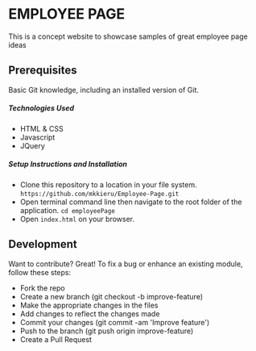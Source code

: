 # EMPLOYEE PAGE
This is a concept website to showcase samples of great employee page ideas
## Prerequisites
Basic Git knowledge, including an installed version of Git.
##### Technologies Used
- HTML & CSS
- Javascript
- JQuery
##### Setup Instructions and Installation
- Clone this repository to a location in your file system. `https://github.com/mkkieru/Employee-Page.git`
- Open terminal command line then navigate to the root folder of the application. `cd employeePage`
- Open `index.html` on your browser.
## Development
Want to contribute? Great!
To fix a bug or enhance an existing module, follow these steps:
- Fork the repo
- Create a new branch (git checkout -b improve-feature)
- Make the appropriate changes in the files
- Add changes to reflect the changes made
- Commit your changes (git commit -am 'Improve feature')
- Push to the branch (git push origin improve-feature)
- Create a Pull Request
